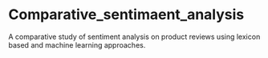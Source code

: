# Comparative_sentimaent_analysis
A comparative study of sentiment analysis on product reviews using lexicon based and machine learning approaches.
